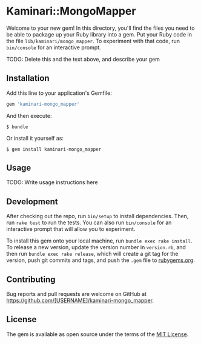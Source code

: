 # Kaminari::MongoMapper

Welcome to your new gem! In this directory, you'll find the files you need to be able to package up your Ruby library into a gem. Put your Ruby code in the file `lib/kaminari/mongo_mapper`. To experiment with that code, run `bin/console` for an interactive prompt.

TODO: Delete this and the text above, and describe your gem

## Installation

Add this line to your application's Gemfile:

```ruby
gem 'kaminari-mongo_mapper'
```

And then execute:

    $ bundle

Or install it yourself as:

    $ gem install kaminari-mongo_mapper

## Usage

TODO: Write usage instructions here

## Development

After checking out the repo, run `bin/setup` to install dependencies. Then, run `rake test` to run the tests. You can also run `bin/console` for an interactive prompt that will allow you to experiment.

To install this gem onto your local machine, run `bundle exec rake install`. To release a new version, update the version number in `version.rb`, and then run `bundle exec rake release`, which will create a git tag for the version, push git commits and tags, and push the `.gem` file to [rubygems.org](https://rubygems.org).

## Contributing

Bug reports and pull requests are welcome on GitHub at https://github.com/[USERNAME]/kaminari-mongo_mapper.


## License

The gem is available as open source under the terms of the [MIT License](http://opensource.org/licenses/MIT).


